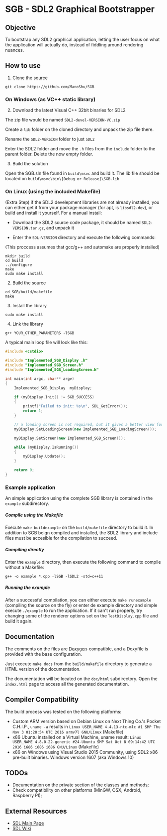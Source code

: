 # SGB - SDL2 Graphical Bootstrapper

## Objective

To bootstrap any SDL2 graphical application, letting the user focus on what the application will actually do, instead of fiddling around rendering nuances.

## How to use

1) Clone the source

```
git clone https://github.com/ManoShu/SGB
```

### On Windows (as VC++ static library)

2) Download the latest Visual C++ 32bit binaries for SDL2

The zip file would be named `SDL2-devel-VERSION-VC.zip`

Create a `lib` folder on the cloned directory and unpack the zip file there.

Rename the `SDL2-VERSION` folder to just `SDL2`

Enter the SDL2 folder and move the `.h` files from the `include` folder to the parent folder.
Delete the now empty folder.

3) Build the solution

Open the SGB.sln file found in `build\msvc` and build it.
The lib file should be located on `build\msvc\bin\[Debug or Release]\SGB.lib`

### On Linux (using the included Makefile)

(Extra Step) if the SDL2 develepment libraries are not already installed,
you can either get it from your package manager (for apt, is `libsdl2-dev`),
or build and install it yourself. For a manual install:

* Download the SDL2 source code package, it should be named `SDL2-VERSION.tar.gz`, and unpack it

* Enter the `SDL-VERSION` directory and execute the following commands:

(This proccess assumes that gcc/g++ and automake are properly installed)

```
mkdir build
cd build
../configure
make
sudo make install
```

2) Build the source

```
cd SGB/build/makefile
make
```

3) Install the library

```
sudo make install
```

4) Link the library

```
g++ YOUR_OTHER_PARAMETERS -lSGB
```

A typical main loop file will look like this:

```C++
#include <cstdio>

#include "Implemented_SGB_Display .h"
#include "Implemented_SGB_Screen.h"
#include "Implemented_SGB_LoadingScreen.h"

int main(int argc, char** argv)
{
	Implemented_SGB_Display  myDisplay;

	if (myDisplay.Init() != SGB_SUCCESS)
	{
		printf("Failed to init: %s\n", SDL_GetError());
		return 1;
	}

	// a loading screen is not required, but it gives a better view for the end user
	myDisplay.SetLoadingScreen(new Implemented_SGB_LoadingScreen());

	myDisplay.SetScreen(new Implemented_SGB_Screen());

	while (myDisplay.IsRunning())
	{
		myDisplay.Update();
	}

	return 0;
}
```

### Example application

An simple application using the complete SGB library is 
contained in the `example` subdirectory.

##### Compile using the Makefile

Execute `make buildexample` on the `build/makefile` directory to build it. 
In addition to SGB beign compiled and installed, the SDL2 library and include files must be accesible 
for the compilation to succeed.

##### Compiling directly

Enter the `example` directory, then execute the following command to compile without a Makefile:

`g++ -o example *.cpp -lSGB -lSDL2 -std=c++11 `

##### Running the example

After a successful compilation, you can either execute `make runexample` (compiling the source on the fly) or 
enter de example directory and simple execute `./example` to run the application.
If it can't run properly, try changing some of the renderer options 
set on the `TestDisplay.cpp` file and build it again.

## Documentation

The comments on the files are [Doxygen](http://www.stack.nl/~dimitri/doxygen/download.html)-compatible, and a Doxyfile is provided with the base configuration.

Just execute `make docs` from the `build/makefile` directory to generate a HTML version of the documentation.

The documentation will be located on the `doc/html` subdirectory. 
Open the `index.html` page to access all the generated documentation.

## Compiler Compatibility

The build process was tested on the following platforms:

* Custom ARM version based on Debian Linux on Next Thing Co.'s Pocket C.H.I.P., `uname -a` results in `Linux USER_NAME 4.4.13-ntc-mlc #1 SMP Thu Nov 3 01:28:54 UTC 2016 armv7l GNU/Linux` (Makefile)
* x86 Ubuntu installed on a Virtual Machine, uname result: `Linux USER_NAME 4.8.0-22-generic #24-Ubuntu SMP Sat Oct 8 09:14:42 UTC 2016 i686 i686 i686 GNU/Linux` (Makefile)
* x86 on Windows using Visual Studio 2015 Community, using SDL2 x86 pre-built binaries. Windows version 1607 (aka Windows 10)

## TODOs

* Documentation on the private section of the classes and methods;
* Check compatibility on other platforms (MinGW, OSX, Android, Raspberry PI);

## External Resources

* [SDL Main Page](https://libsdl.org/)
* [SDL Wiki](https://wiki.libsdl.org/)
